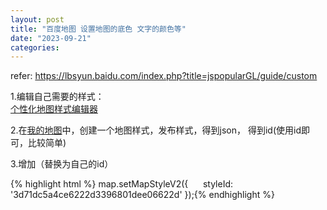 ```yaml
---
layout: post
title: "百度地图 设置地图的底色 文字的颜色等"
date: "2023-09-21"
categories: 
---
```

<p>refer: <a href="https://lbsyun.baidu.com/index.php?title=jspopularGL/guide/custom">https://lbsyun.baidu.com/index.php?title=jspopularGL/guide/custom</a></p>
<p>1.编辑自己需要的样式：<br />
<a class="external text" href="http://lbsyun.baidu.com/customv2/index.html" rel="nofollow" target="_blank">个性化地图样式编辑器</a></p>
<p>2.在<a class="external text" href="http://lbsyun.baidu.com/apiconsole/custommap" rel="nofollow" target="_blank">我的地图</a>中，创建一个地图样式，发布样式，得到json， 得到id(使用id即可，比较简单)</p>
<p>3.增加（替换为自己的id）</p>
{% highlight html %}
map.setMapStyleV2({&nbsp; &nbsp; &nbsp;
styleId: &#39;3d71dc5a4ce6222d3396801dee06622d&#39;
});{% endhighlight %}
